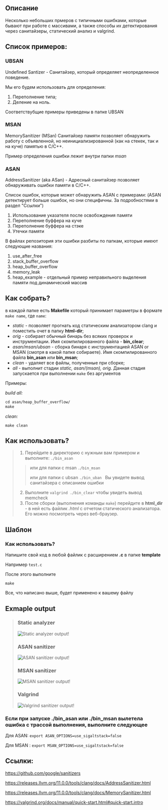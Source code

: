 ## Описание 
Несколько небольших прмеров с типичными ошибками, которые бывают при работе с массивами, а также способы их детектирования через санитайзеры, статический анализ и valgrind.

## Список примеров:
### UBSAN
Undefined Santizer - Санитайзер, который определяет неопределенное поведение. 

Мы его будем использовать для определения:

1. Переполнение типа;
2. Деление на ноль.

Соответствубщие примеры приведены в папке UBSAN

### MSAN
MemorySanitizer (MSan) Санитайзер памяти позволяет обнаружить работу с объявленной, но неинициализированной (как на стекек, так и на куче) памятью в C/C++.

Пример определения ошибки лежит внутри папки *msan*

### ASAN
AddressSanitizer (aka ASan) - Адресный санитайзер позволяет обнаруживать ошибки памяти в C/C++.

Список ошибок, которые может обнаружить ASAN с примерами:
(ASAN детектирует больше ошибок, но они специфичны. За подробностями в раздел "Ссылки")

1. Использование указателя после освобождения памяти
2. Переполнение буффера на куче
3. Переполнение буффера на стэке
4. Утечки памяти

В файлах репозитория эти ошибки разбиты по папкам, которые имеют следующие названия:

1. use_after_free
2. stack_buffer_overflow
3. heap_buffer_overflow
4. memory_leak
5. heap_example - отдельный пример неправильного выделения памяти под динамический массив

## Как собрать?
  в каждой папке есть **Makefile** который принимает параметры в формате ``make name``, где ``name``:
 - *static* - позволяет прогнать код статическим анализатором clang и поместить очет в папку **html-dir**;
 - *orig* - собирает обычный бинарь без всяких проверок и инструментации. Имя скомпилированного файла - **bin_clear**;
 - *asan/msan/ubsan* - сборка бинаря с инструментацией ASAN or MSAN (смотря в какой папке собираете). Имя скомпилированного файла **bin_asan** или **bin_msan**;
 - *clean* - удаляет все файлы, полученные при сборке;
 - *all* - выполнит стадии *static, asan/(msan), orig*. Данная стадия запускается при выполнении ``make`` без аргументов

  Примеры:
  
  *build all:*
  ```2
  cd asan/heap_buffer_overflow/
  make
  ```
  *clean:*
  ```
  make clean
  ```

## Как использовать?
> 1. Перейдите в директорию с нужным вам примером и выполните:
> ``./bin_asan ``
> > или для папки с  msan 
> > `` ./bin_msan  ``
> >
> > или для папки с  ubsan 
> > `` ./bin_uban  ``
> > Вы увидете вывод санитайзера с описанием ошибки
> 
> 2. Выполните ```valgrind ./bin_clear``` чтобы увидеть вывод memcheck 
> 3. После сборки (выполнения команды ``make``) перейдите в **html_dir** - в ней есть файлик *.html* с отчетом статического анализатора. Его можно посмотреть через веб-браузер.


## Шаблон
### Как использовать?

Напишите свой код в любой файлик с расширением **.c** в папке **template**

Например ``test.c``

После этого выполните 

```make```

Все, что написано выше, будет применено к вашему файлу

## Exmaple output

>### Static analyzer
>
>![Static analyzer output!](/docks/static.jpg "Static analyzer")
>
>### ASAN sanitizer
>
>![ASAN sanitizer output!](/docks/ASAN.jpg "ASAN sanitizer")
>
>### MSAN sanitizer
>
>![MSAN sanitizer output!](/docks/MSAN.jpg "MSAN sanitizer")
>
>### Valgrind
>
>![Valgrind sanitizer output!](/docks/valgrind.jpg "Valgrind sanitizer")


### Если при запуске ./bin_asan или ./bin_msan вылетела ошибка с трассой выполнения, выполните следующее
Для ASAN:
``
export ASAN_OPTIONS=use_sigaltstack=false
``

Для MSAN :
``
export MSAN_OPTIONS=use_sigaltstack=false
``

## Ссылки:
https://github.com/google/sanitizers

https://releases.llvm.org/11.0.0/tools/clang/docs/AddressSanitizer.html

https://releases.llvm.org/11.0.0/tools/clang/docs/MemorySanitizer.html

https://valgrind.org/docs/manual/quick-start.html#quick-start.intro


